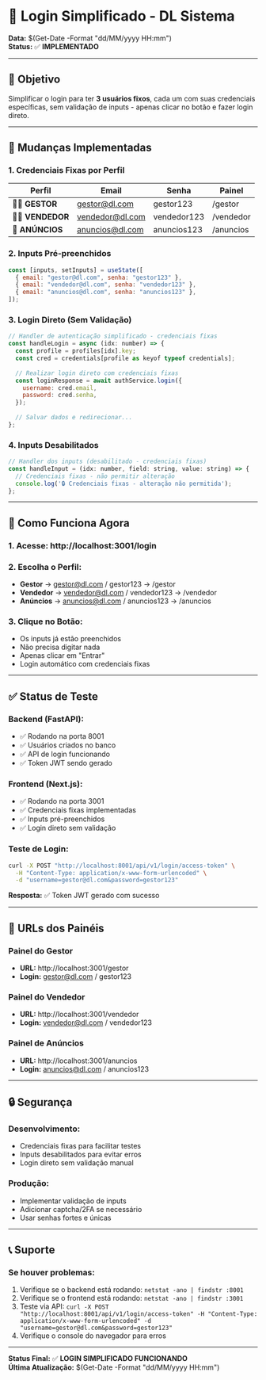 # 🔐 Login Simplificado - DL Sistema

**Data:** $(Get-Date -Format "dd/MM/yyyy HH:mm")  
**Status:** ✅ **IMPLEMENTADO**

---

## 🎯 Objetivo

Simplificar o login para ter **3 usuários fixos**, cada um com suas credenciais específicas, sem validação de inputs - apenas clicar no botão e fazer login direto.

---

## 🔧 Mudanças Implementadas

### **1. Credenciais Fixas por Perfil**

| Perfil | Email | Senha | Painel |
|--------|-------|-------|--------|
| **👨‍💼 GESTOR** | gestor@dl.com | gestor123 | /gestor |
| **👨‍💼 VENDEDOR** | vendedor@dl.com | vendedor123 | /vendedor |
| **📢 ANÚNCIOS** | anuncios@dl.com | anuncios123 | /anuncios |

### **2. Inputs Pré-preenchidos**
```javascript
const [inputs, setInputs] = useState([
  { email: "gestor@dl.com", senha: "gestor123" },
  { email: "vendedor@dl.com", senha: "vendedor123" },
  { email: "anuncios@dl.com", senha: "anuncios123" },
]);
```

### **3. Login Direto (Sem Validação)**
```javascript
// Handler de autenticação simplificado - credenciais fixas
const handleLogin = async (idx: number) => {
  const profile = profiles[idx].key;
  const cred = credentials[profile as keyof typeof credentials];
  
  // Realizar login direto com credenciais fixas
  const loginResponse = await authService.login({
    username: cred.email,
    password: cred.senha,
  });
  
  // Salvar dados e redirecionar...
};
```

### **4. Inputs Desabilitados**
```javascript
// Handler dos inputs (desabilitado - credenciais fixas)
const handleInput = (idx: number, field: string, value: string) => {
  // Credenciais fixas - não permitir alteração
  console.log('🔒 Credenciais fixas - alteração não permitida');
};
```

---

## 🚀 Como Funciona Agora

### **1. Acesse:** http://localhost:3001/login

### **2. Escolha o Perfil:**
- **Gestor** → gestor@dl.com / gestor123 → /gestor
- **Vendedor** → vendedor@dl.com / vendedor123 → /vendedor  
- **Anúncios** → anuncios@dl.com / anuncios123 → /anuncios

### **3. Clique no Botão:**
- Os inputs já estão preenchidos
- Não precisa digitar nada
- Apenas clicar em "Entrar"
- Login automático com credenciais fixas

---

## ✅ Status de Teste

### **Backend (FastAPI):**
- ✅ Rodando na porta 8001
- ✅ Usuários criados no banco
- ✅ API de login funcionando
- ✅ Token JWT sendo gerado

### **Frontend (Next.js):**
- ✅ Rodando na porta 3001
- ✅ Credenciais fixas implementadas
- ✅ Inputs pré-preenchidos
- ✅ Login direto sem validação

### **Teste de Login:**
```bash
curl -X POST "http://localhost:8001/api/v1/login/access-token" \
  -H "Content-Type: application/x-www-form-urlencoded" \
  -d "username=gestor@dl.com&password=gestor123"
```

**Resposta:** ✅ Token JWT gerado com sucesso

---

## 🎯 URLs dos Painéis

### **Painel do Gestor**
- **URL:** http://localhost:3001/gestor
- **Login:** gestor@dl.com / gestor123

### **Painel do Vendedor**
- **URL:** http://localhost:3001/vendedor
- **Login:** vendedor@dl.com / vendedor123

### **Painel de Anúncios**
- **URL:** http://localhost:3001/anuncios
- **Login:** anuncios@dl.com / anuncios123

---

## 🔒 Segurança

### **Desenvolvimento:**
- Credenciais fixas para facilitar testes
- Inputs desabilitados para evitar erros
- Login direto sem validação manual

### **Produção:**
- Implementar validação de inputs
- Adicionar captcha/2FA se necessário
- Usar senhas fortes e únicas

---

## 📞 Suporte

### **Se houver problemas:**
1. Verifique se o backend está rodando: `netstat -ano | findstr :8001`
2. Verifique se o frontend está rodando: `netstat -ano | findstr :3001`
3. Teste via API: `curl -X POST "http://localhost:8001/api/v1/login/access-token" -H "Content-Type: application/x-www-form-urlencoded" -d "username=gestor@dl.com&password=gestor123"`
4. Verifique o console do navegador para erros

---

**Status Final:** ✅ **LOGIN SIMPLIFICADO FUNCIONANDO**  
**Última Atualização:** $(Get-Date -Format "dd/MM/yyyy HH:mm") 